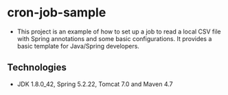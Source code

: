 # cron-job-sample
- This project is an example of how to set up a job to read a local CSV file with Spring annotations and some basic configurations. It provides a basic template for Java/Spring developers.

## Technologies
- JDK 1.8.0_42, Spring 5.2.22, Tomcat 7.0 and Maven 4.7
